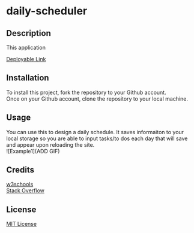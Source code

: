# daily-scheduler

##  Description
This application 

[Deployable Link](https://chelseaburnham.github.io/daily-scheduler/)

##  Installation
To install this project, fork the repository to your Github account. <br />
Once on your Github account, clone the repository to your local machine. 

##  Usage
You can use this to design a daily schedule. It saves informaiton to your local storage so you are able to input tasks/to dos each day that will save and appear upon reloading the site. <br />
![Example1](ADD GIF)

##  Credits
[w3schools](https://www.w3schools.com/)<br />
[Stack Overflow](https://stackoverflow.com/?newreg=8cd9776f072c449eac02d1ab363597c8)<br />

##  License
[MIT License](https://github.com/chelseaburnham/daily-scheduler/blob/9cc225c856780214701c71f21ca2df0482e73bc7/LICENSE)